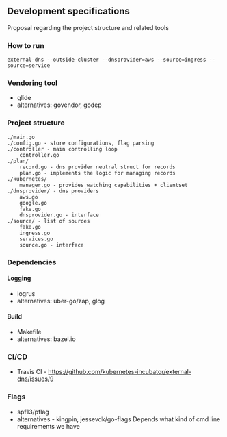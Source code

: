 ## Development specifications

Proposal regarding the project structure and related tools

### How to run

```
external-dns --outside-cluster --dnsprovider=aws --source=ingress --source=service
```

### Vendoring tool 

- glide 
- alternatives: govendor, godep

### Project structure

```
./main.go
./config.go - store configurations, flag parsing
./controller - main controlling loop
    controller.go 
./plan/
    record.go - dns provider neutral struct for records
    plan.go - implements the logic for managing records
./kubernetes/
    manager.go - provides watching capabilities + clientset
./dnsprovider/ - dns providers
    aws.go
    google.go
    fake.go 
    dnsprovider.go - interface
./source/ - list of sources
    fake.go
    ingress.go
    services.go
    source.go - interface
```

### Dependencies 

#### Logging 
  - logrus
  - alternatives: uber-go/zap, glog

#### Build
  - Makefile
  - alternatives: bazel.io 

### CI/CD

 - Travis CI - https://github.com/kubernetes-incubator/external-dns/issues/9

### Flags

 - spf13/pflag
 - alternatives - kingpin, jessevdk/go-flags
 Depends what kind of cmd line requirements we have
